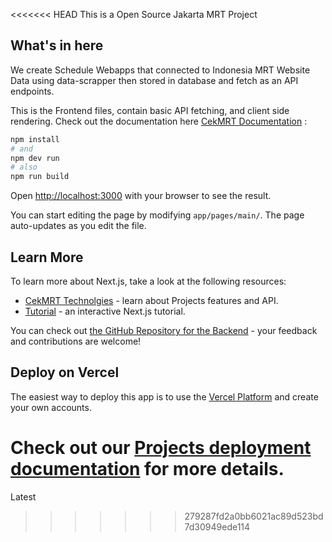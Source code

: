 <<<<<<< HEAD
This is a Open Source Jakarta MRT Project

## What's in here

We create Schedule Webapps that connected to Indonesia MRT Website Data using data-scrapper
then stored in database and fetch as an API endpoints.

This is the Frontend files, contain basic API fetching, and client side rendering. Check out the documentation
here [CekMRT Documentation](https://cek-mrt.vercel.app/docs/) 
:

```bash
npm install 
# and
npm dev run
# also
npm run build
```

Open [http://localhost:3000](http://localhost:3000) with your browser to see the result.

You can start editing the page by modifying `app/pages/main/`. The page auto-updates as you edit the file.



## Learn More

To learn more about Next.js, take a look at the following resources:

- [CekMRT Technolgies](https://cek-mrt.vercel.app/docs/) - learn about Projects features and API.
- [Tutorial](https://cek-mrt.vercel.app/tutorial/) - an interactive Next.js tutorial.

You can check out [the GitHub Repository for the Backend](https://github.com/vercel/next.js/) - your feedback and contributions are welcome!

## Deploy on Vercel

The easiest way to deploy this app is to use the [Vercel Platform](https://vercel.com/new?utm_medium=default-template&filter=next.js&utm_source=create-next-app&utm_campaign=create-next-app-readme) and create your own accounts.

Check out our [Projects deployment documentation](https://nextjs.org/docs/deployment) for more details.
=======
Latest
>>>>>>> 279287fd2a0bb6021ac89d523bd7d30949ede114
